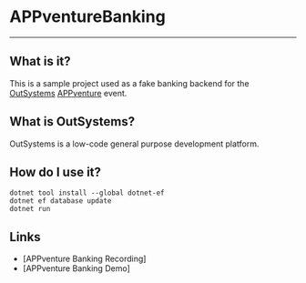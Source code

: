# APPventureBanking

---

## What is it?
This is a sample project used as a fake banking backend for the [OutSystems](https://outsystems.com) [APPventure](https://www.outsystems.com/events/appventure-roadshow-series/) event.

## What is OutSystems?
OutSystems is a low-code general purpose development platform.

## How do I use it?

    dotnet tool install --global dotnet-ef
    dotnet ef database update
    dotnet run

## Links

- [APPventure Banking Recording]
- [APPventure Banking Demo]

